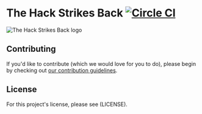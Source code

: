 # The Hack Strikes Back [![Circle CI](https://circleci.com/gh/hackclub/blog.svg?style=svg)](https://circleci.com/gh/hackclub/blog)

![The Hack Strikes Back logo](http://i.imgur.com/v1Loirc.gif)

## Contributing

If you'd like to contribute (which we would love for you to do), please begin by
checking out
[our contribution guidelines](https://github.com/hackclub/hackclub/blob/master/CONTRIBUTING.md).

## License

For this project's license, please see (LICENSE).
